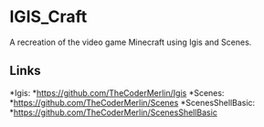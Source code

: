 # IGIS_Craft

A recreation of the video game Minecraft using Igis and Scenes.

## Links
*Igis:
	*https://github.com/TheCoderMerlin/Igis
*Scenes:
	*https://github.com/TheCoderMerlin/Scenes
*ScenesShellBasic:
	*https://github.com/TheCoderMerlin/ScenesShellBasic
